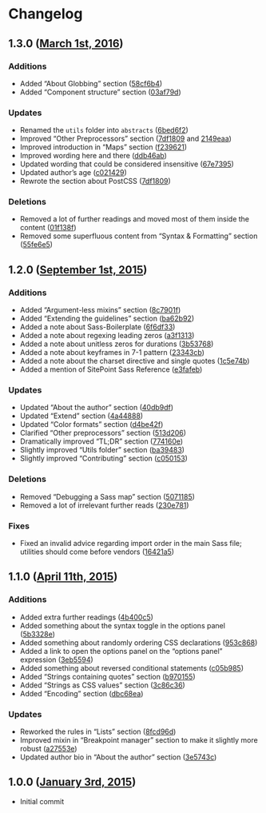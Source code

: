 # Changelog

## 1.3.0 ([March 1st, 2016](https://github.com/HugoGiraudel/sass-guidelines/pull/292))

### Additions

* Added “About Globbing” section ([58cf6b4](https://github.com/HugoGiraudel/sass-guidelines/commit/58cf6b4))
* Added “Component structure” section ([03af79d](https://github.com/HugoGiraudel/sass-guidelines/commit/03af79d))

### Updates

* Renamed the `utils` folder into `abstracts` ([6bed6f2](https://github.com/HugoGiraudel/sass-guidelines/commit/6bed6f2))
* Improved “Other Preprocessors” section ([7df1809](https://github.com/HugoGiraudel/sass-guidelines/commit/7df1809) and [2149eaa](https://github.com/HugoGiraudel/sass-guidelines/commit/2149eaa))
* Improved introduction in “Maps” section ([f239621](https://github.com/HugoGiraudel/sass-guidelines/commit/f239621))
* Improved wording here and there ([ddb46ab](https://github.com/HugoGiraudel/sass-guidelines/commit/ddb46ab))
* Updated wording that could be considered insensitive ([67e7395](https://github.com/HugoGiraudel/sass-guidelines/commit/67e7395))
* Updated author’s age ([c021429](https://github.com/HugoGiraudel/sass-guidelines/commit/c021429))
* Rewrote the section about PostCSS ([7df1809](https://github.com/HugoGiraudel/sass-guidelines/commit/7df1809c7a771e82202d7b910c542b3fd687d3f3))

### Deletions

* Removed a lot of further readings and moved most of them inside the content ([01f138f](https://github.com/HugoGiraudel/sass-guidelines/commit/01f138f))
* Removed some superfluous content from “Syntax & Formatting” section ([55fe6e5](https://github.com/HugoGiraudel/sass-guidelines/commit/55fe6e5))

## 1.2.0 ([September 1st, 2015](https://github.com/HugoGiraudel/sass-guidelines/pull/223))

### Additions

* Added “Argument-less mixins” section ([8c7901f](https://github.com/HugoGiraudel/sass-guidelines/commit/8c7901f))
* Added “Extending the guidelines” section ([ba62b92](https://github.com/HugoGiraudel/sass-guidelines/commit/ba62b92))
* Added a note about Sass-Boilerplate ([6f6df33](https://github.com/HugoGiraudel/sass-guidelines/commit/6f6df33))
* Added a note about regexing leading zeros ([a3f1313](https://github.com/HugoGiraudel/sass-guidelines/commit/a3f1313))
* Added a note about unitless zeros for durations ([3b53768](https://github.com/HugoGiraudel/sass-guidelines/commit/3b53768))
* Added a note about keyframes in 7-1 pattern ([23343cb](https://github.com/HugoGiraudel/sass-guidelines/commit/23343cb))
* Added a note about the charset directive and single quotes ([1c5e74b](https://github.com/HugoGiraudel/sass-guidelines/commit/1c5e74b))
* Added a mention of SitePoint Sass Reference ([e3fafeb](https://github.com/HugoGiraudel/sass-guidelines/commit/e3fafeb))

### Updates

* Updated “About the author” section ([40db9df](https://github.com/HugoGiraudel/sass-guidelines/commit/40db9df))
* Updated “Extend” section ([4a44888](https://github.com/HugoGiraudel/sass-guidelines/commit/4a44888))
* Updated “Color formats” section ([d4be42f](https://github.com/HugoGiraudel/sass-guidelines/commit/d4be42f))
* Clarified “Other preprocessors” section ([513d206](https://github.com/HugoGiraudel/sass-guidelines/commit/513d206))
* Dramatically improved “TL;DR” section ([774160e](https://github.com/HugoGiraudel/sass-guidelines/commit/774160e))
* Slightly improved “Utils folder” section ([ba39483](https://github.com/HugoGiraudel/sass-guidelines/commit/ba39483))
* Slightly improved “Contributing” section ([c050153](https://github.com/HugoGiraudel/sass-guidelines/commit/c050153))

### Deletions

* Removed “Debugging a Sass map” section ([5071185](https://github.com/HugoGiraudel/sass-guidelines/commit/5071185))
* Removed a lot of irrelevant further reads ([230e781](https://github.com/HugoGiraudel/sass-guidelines/commit/230e781))

### Fixes

* Fixed an invalid advice regarding import order in the main Sass file; utilities should come before vendors ([16421a5](https://github.com/HugoGiraudel/sass-guidelines/commit/16421a5))

## 1.1.0 ([April 11th, 2015](https://github.com/HugoGiraudel/sass-guidelines/pull/125))

### Additions

* Added extra further readings ([4b400c5](https://github.com/HugoGiraudel/sass-guidelines/commit/4b400c5))
* Added something about the syntax toggle in the options panel ([5b3328e](https://github.com/HugoGiraudel/sass-guidelines/commit/5b3328e))
* Added something about randomly ordering CSS declarations ([953c868](https://github.com/HugoGiraudel/sass-guidelines/commit/953c868))
* Added a link to open the options panel on the “options panel” expression ([3eb5594](https://github.com/HugoGiraudel/sass-guidelines/commit/3eb5594))
* Added something about reversed conditional statements ([c05b985](https://github.com/HugoGiraudel/sass-guidelines/commit/c05b985))
* Added “Strings containing quotes” section ([b970155](https://github.com/HugoGiraudel/sass-guidelines/commit/b970155))
* Added “Strings as CSS values” section ([3c86c36](https://github.com/HugoGiraudel/sass-guidelines/commit/3c86c36))
* Added “Encoding” section
([dbc68ea](https://github.com/HugoGiraudel/sass-guidelines/commit/dbc68ea))

### Updates

* Reworked the rules in “Lists” section ([8fcd96d](https://github.com/HugoGiraudel/sass-guidelines/commit/8fcd96d))
* Improved mixin in “Breakpoint manager” section to make it slightly more robust ([a27553e](https://github.com/HugoGiraudel/sass-guidelines/commit/a27553e))
* Updated author bio in “About the author” section ([3e5743c](https://github.com/HugoGiraudel/sass-guidelines/commit/3e5743c))

## 1.0.0 ([January 3rd, 2015](https://github.com/HugoGiraudel/sass-guidelines/commit/23b225c22850a898c3f2656bad19b91495eabf09))

* Initial commit
